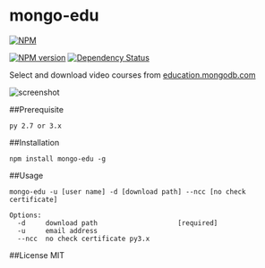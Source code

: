 mongo-edu
=========

[![NPM](https://nodei.co/npm/mongo-edu.png?mini=true)](https://nodei.co/npm/mongo-edu/)

[![NPM version](https://badge.fury.io/js/mongo-edu.png)](http://badge.fury.io/js/mongo-edu)
[![Dependency Status](https://gemnasium.com/przemyslawpluta/mongo-edu.png)](https://gemnasium.com/przemyslawpluta/mongo-edu)

Select and download video courses from [education.mongodb.com](https://education.mongodb.com)

![screenshot](https://raw.github.com/przemyslawpluta/mongo-edu/gh-pages/images/me.gif)

##Prerequisite

```
py 2.7 or 3.x
```

##Installation

```
npm install mongo-edu -g
```

##Usage

```
mongo-edu -u [user name] -d [download path] --ncc [no check certificate]

Options:
  -d     download path                    [required]
  -u     email address
  --ncc  no check certificate py3.x
```

##License
MIT